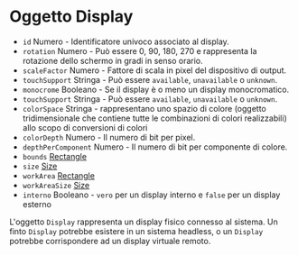 # Oggetto Display

* `id` Numero - Identificatore univoco associato al display.
* `rotation` Numero - Può essere 0, 90, 180, 270 e rappresenta la rotazione dello schermo in gradi in senso orario.
* `scaleFactor` Numero - Fattore di scala in pixel del dispositivo di output.
* `touchSupport` Stringa - Può essere `available`, `unavailable` o `unknown`.
* `monocrome` Booleano - Se il display è o meno un display monocromatico.
* `touchSupport` Stringa - Può essere `available`, `unavailable` o `unknown`.
* `colorSpace` Stringa - rappresentano uno spazio di colore (oggetto tridimensionale che contiene tutte le combinazioni di colori realizzabili) allo scopo di conversioni di colori
* `colorDepth` Numero - Il numero di bit per pixel.
* `depthPerComponent` Numero - Il numero di bit per componente di colore.
* `bounds` [Rectangle](rectangle.md)
* `size` [Size](size.md)
* `workArea` [Rectangle](rectangle.md)
* `workAreaSize` [Size](size.md)
* `interno` Booleano - `vero` per un display interno e `false` per un display esterno

L'oggetto `Display` rappresenta un display fisico connesso al sistema. Un finto `Display` potrebbe esistere in un sistema headless, o un `Display` potrebbe corrispondere ad un display virtuale remoto.